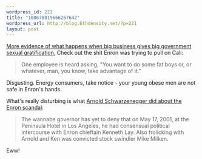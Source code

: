 ```yaml
--- 
wordpress_id: 221
title: "108678819666267642"
wordpress_url: http://blog.6thdensity.net/?p=221
layout: post
---
```

<a href="http://www.cbsnews.com/stories/2004/06/08/eveningnews/main621856.shtml">More evidence of what happens when big business gives big government sexual gratification.</a>  Check out the shit Enron was trying to pull on Cali:

<blockquote>One employee is heard asking, "You want to do some fat boys or, or whatever, man, you know, take advantage of it."</blockquote>
Disgusting.  Energy consumers, take notice - your young obese men are not safe in Enron's hands.

What's really disturbing is what <a href="http://www.gregpalast.com/detail.cfm?artid=282&amp;row=1">Arnold Schwarzenegger did about the Enron scandal</a>:

<blockquote>The wannabe governor has yet to deny that on May 17, 2001, at the Peninsula Hotel in Los Angeles, he had consensual political intercourse with Enron chieftain Kenneth Lay.  Also frolicking with Arnold and Ken was convicted stock swindler Mike Milken.</blockquote>

Eww!
